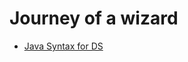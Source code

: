 # Journey of a wizard

* [Java Syntax for DS](https://leetcode.com/discuss/study-guide/1170715/Java-or-Data-Structure-Mostly-used-Syntax)
